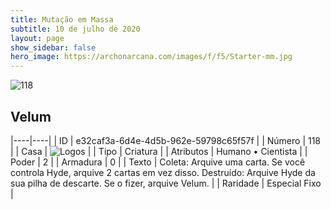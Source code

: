 ```yaml
---
title: Mutação em Massa
subtitle: 10 de julho de 2020
layout: page
show_sidebar: false
hero_image: https://archonarcana.com/images/f/f5/Starter-mm.jpg
---
```


![118](https://cdn.keyforgegame.com/media/card_front/pt/479_118_8FRCWPWQ4V4C_pt.png)

## Velum

|----|----|
| ID | e32caf3a-6d4e-4d5b-962e-59798c65f57f |
| Número | 118 |
| Casa | ![Logos](https://archonarcana.com/images/thumb/c/ce/Logos.png/22px-Logos.png "Logos") |
| Tipo | Criatura |
| Atributos | Humano • Cientista |
| Poder | 2 |
| Armadura | 0 |
| Texto | Coleta: Arquive uma carta. Se você controla Hyde, arquive 2 cartas em vez disso.  Destruído: Arquive Hyde da sua pilha de descarte. Se o fizer, arquive Velum. |
| Raridade | Especial Fixo |
